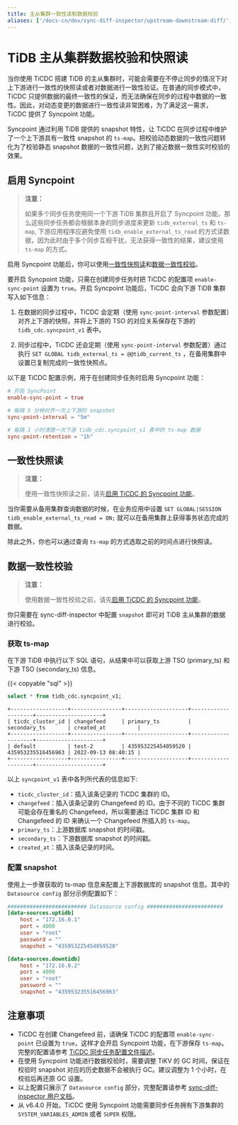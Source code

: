 ```yaml
---
title: 主从集群一致性读和数据校验
aliases: ['/docs-cn/dev/sync-diff-inspector/upstream-downstream-diff/','/docs-cn/dev/reference/tools/sync-diff-inspector/tidb-diff/', '/zh/tidb/dev/upstream-downstream-diff']
---
```


# TiDB 主从集群数据校验和快照读

当你使用 TiCDC 搭建 TiDB 的主从集群时，可能会需要在不停止同步的情况下对上下游进行一致性的快照读或者对数据进行一致性验证。在普通的同步模式中，TiCDC 只提供数据的最终一致性的保证，而无法确保在同步的过程中数据的一致性。因此，对动态变更的数据进行一致性读非常困难，为了满足这一需求，TiCDC 提供了 Syncpoint 功能。

Syncpoint 通过利用 TiDB 提供的 snapshot 特性，让 TiCDC 在同步过程中维护了一个上下游具有一致性 snapshot 的 `ts-map`。把校验动态数据的一致性问题转化为了校验静态 snapshot 数据的一致性问题，达到了接近数据一致性实时校验的效果。

## 启用 Syncpoint

> **注意：**
>
> 如果多个同步任务使用同一个下游 TiDB 集群且开启了 Syncpoint 功能，那么这些同步任务都会根据本身的同步进度来更新 `tidb_external_ts` 和 `ts-map`, 下游应用程序应避免使用 `tidb_enable_external_ts_read` 的方式读数据，因为此时由于多个同步互相干扰，无法获得一致性的结果，建议使用 `ts-map` 的方式。

启用 Syncpoint 功能后，你可以使用[一致性快照读](#一致性快照读)和[数据一致性校验](#数据一致性校验)。

要开启 Syncpoint 功能，只需在创建同步任务时把 TiCDC 的配置项 `enable-sync-point` 设置为 `true`。开启 Syncpoint 功能后，TiCDC 会向下游 TiDB 集群写入如下信息：

1. 在数据的同步过程中，TiCDC 会定期（使用 `sync-point-interval` 参数配置）对齐上下游的快照，并将上下游的 TSO 的对应关系保存在下游的 `tidb_cdc.syncpoint_v1` 表中。

2. 同步过程中，TiCDC 还会定期（使用 `sync-point-interval` 参数配置）通过执行 `SET GLOBAL tidb_external_ts = @@tidb_current_ts` ，在备用集群中设置已复制完成的一致性快照点。

以下是 TiCDC 配置示例，用于在创建同步任务时启用 Syncpoint 功能：

```toml
# 开启 SyncPoint
enable-sync-point = true

# 每隔 5 分钟对齐一次上下游的 snapshot
sync-point-interval = "5m"

# 每隔 1 小时清理一次下游 tidb_cdc.syncpoint_v1 表中的 ts-map 数据
sync-point-retention = "1h"
```

## 一致性快照读

> **注意：**
>
> 使用一致性快照读之前，请先[启用 TiCDC 的 Syncpoint 功能](#启用-syncpoint)。

当你需要从备用集群查询数据的时候，在业务应用中设置 `SET GLOBAL|SESSION tidb_enable_external_ts_read = ON;` 就可以在备用集群上获得事务状态完成的数据。

除此之外，你也可以通过查询 `ts-map` 的方式选取之前的时间点进行快照读。

## 数据一致性校验

> **注意：**
>
> 使用数据一致性校验之前，请先[启用 TiCDC 的 Syncpoint 功能](#启用-syncpoint)。

你只需要在 sync-diff-inspector 中配置 `snapshot` 即可对 TiDB 主从集群的数据进行校验。

### 获取 ts-map

在下游 TiDB 中执行以下 SQL 语句，从结果中可以获取上游 TSO (primary_ts) 和下游 TSO (secondary_ts) 信息。

{{< copyable "sql" >}}

```sql
select * from tidb_cdc.syncpoint_v1;
```

```
+------------------+----------------+--------------------+--------------------+---------------------+
| ticdc_cluster_id | changefeed     | primary_ts         | secondary_ts       | created_at          |
+------------------+----------------+--------------------+--------------------+---------------------+
| default          | test-2         | 435953225454059520 | 435953235516456963 | 2022-09-13 08:40:15 |
+------------------+----------------+--------------------+--------------------+---------------------+
```

以上 `syncpoint_v1` 表中各列所代表的信息如下:

- `ticdc_cluster_id`：插入该条记录的 TiCDC 集群的 ID。
- `changefeed`：插入该条记录的 Changefeed 的 ID。由于不同的 TiCDC 集群可能会存在重名的 Changefeed，所以需要通过 TiCDC 集群 ID 和 Changefeed 的 ID 来确认一个 Changefeed 所插入的 `ts-map`。
- `primary_ts`：上游数据库 snapshot 的时间戳。
- `secondary_ts`：下游数据库 snapshot 的时间戳。
- `created_at`：插入该条记录的时间。

### 配置 snapshot

使用上一步骤获取的 ts-map 信息来配置上下游数据库的 snapshot 信息。其中的 `Datasource config` 部分示例配置如下：

```toml
######################### Datasource config ########################
[data-sources.uptidb]
    host = "172.16.0.1"
    port = 4000
    user = "root"
    password = ""
    snapshot = "435953225454059520"

[data-sources.downtidb]
    host = "172.16.0.2"
    port = 4000
    user = "root"
    password = ""
    snapshot = "435953235516456963"
```

## 注意事项

- TiCDC 在创建 Changefeed 前，请确保 TiCDC 的配置项 `enable-sync-point` 已设置为 `true`，这样才会开启 Syncpoint 功能，在下游保存 `ts-map`。完整的配置请参考 [TiCDC 同步任务配置文件描述](/ticdc/ticdc-changefeed-config.md)。
- 在使用 Syncpoint 功能进行数据校验时，需要调整 TiKV 的 GC 时间，保证在校验时 snapshot 对应的历史数据不会被执行 GC。建议调整为 1 个小时，在校验后再还原 GC 设置。
- 以上配置只展示了 `Datasource config` 部分，完整配置请参考 [sync-diff-inspector 用户文档](/sync-diff-inspector/sync-diff-inspector-overview.md)。
- 从 v6.4.0 开始，TiCDC 使用 Syncpoint 功能需要同步任务拥有下游集群的 `SYSTEM_VARIABLES_ADMIN` 或者 `SUPER` 权限。
